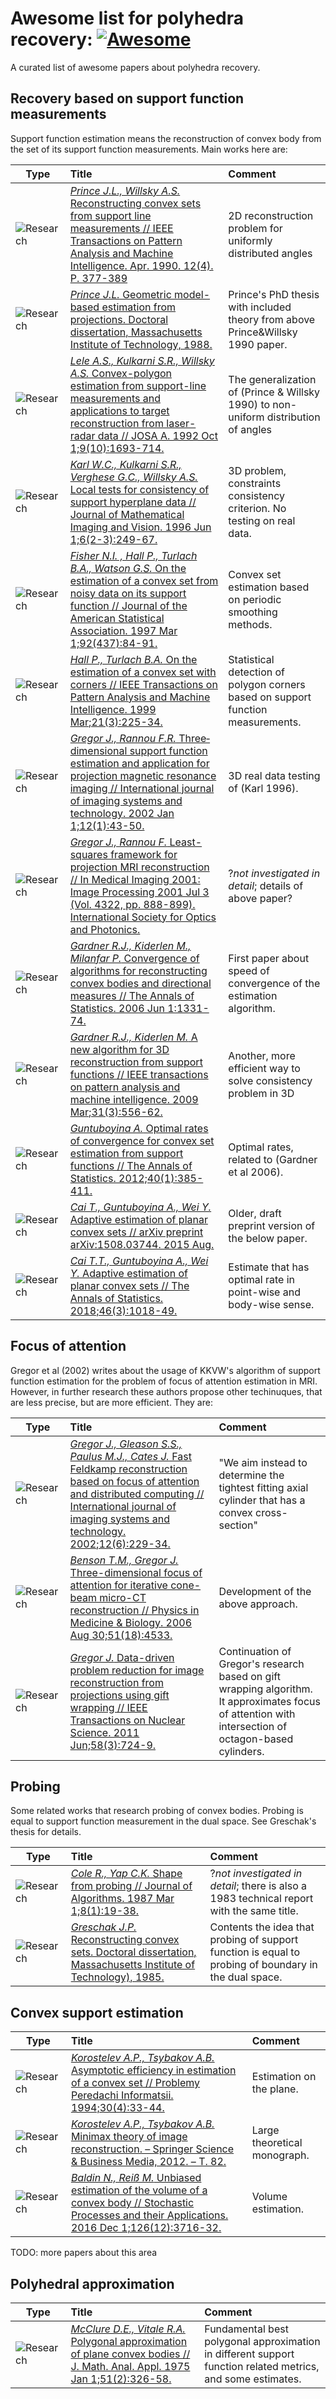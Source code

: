 # Awesome list for polyhedra recovery:  [![Awesome](https://cdn.rawgit.com/sindresorhus/awesome/d7305f38d29fed78fa85652e3a63e154dd8e8829/media/badge.svg)](https://github.com/sindresorhus/awesome)

A curated list of awesome papers about polyhedra recovery.

[research]: https://cdn4.iconfinder.com/data/icons/48-bubbles/48/12.File-32.png "Research"
[slides]: https://cdn3.iconfinder.com/data/icons/tango-icon-library/48/x-office-presentation-32.png "Slides"
[video]: https://cdn2.iconfinder.com/data/icons/snipicons/500/video-32.png "Video"
[web]: https://cdn3.iconfinder.com/data/icons/tango-icon-library/48/internet-web-browser-32.png "Website or blog post"
[code]: https://cdn2.iconfinder.com/data/icons/snipicons/500/application-code-32.png "Code"
[other]: https://cdn3.iconfinder.com/data/icons/tango-icon-library/48/emblem-symbolic-link-32.png "Uncategorized"
[awesome]: https://cdn.rawgit.com/sindresorhus/awesome/d7305f38d29fed78fa85652e3a63e154dd8e8829/media/badge.svg "Awesome list"

## Recovery based on support function measurements

Support function estimation means the reconstruction of convex body from the set of its support function measurements. Main works here are:

|Type|Title|Comment|
|---|:---|:---|
|![][research]|[_Prince J.L., Willsky A.S._ Reconstructing convex sets from support line measurements // IEEE Transactions on Pattern Analysis and Machine Intelligence. Apr. 1990. 12(4). P. 377-389](https://dspace.mit.edu/bitstream/handle/1721.1/3016/P-17?sequence=1)|2D reconstruction problem for uniformly distributed angles|
|![][research]|[_Prince J.L._ Geometric model-based estimation from projections. Doctoral dissertation, Massachusetts Institute of Technology, 1988.](https://dspace.mit.edu/bitstream/handle/1721.1/14667/18315465-MIT.pdf?sequence=2)|Prince's PhD thesis with included theory from above Prince&Willsky 1990 paper.|
|![][research]|[_Lele A.S., Kulkarni S.R., Willsky A.S._ Convex-polygon estimation from support-line measurements and applications to target reconstruction from laser-radar data // JOSA A. 1992 Oct 1;9(10):1693-714.](http://www.princeton.edu/~kulkarni/Papers/Journals/j005_1992_lkw_osa.pdf)|The generalization of (Prince & Willsky 1990) to non-uniform distribution of angles|
|![][research]|[_Karl W.C., Kulkarni S.R., Verghese G.C., Willsky A.S._ Local tests for consistency of support hyperplane data // Journal of Mathematical Imaging and Vision. 1996 Jun 1;6(2-3):249-67.](https://dspace.mit.edu/bitstream/handle/1721.1/3331/P-2201-29490295.pdf?sequence=1)|3D problem, constraints consistency criterion. No testing on real data.|
|![][research]|[_Fisher N.I. , Hall P., Turlach B.A., Watson G.S._ On the estimation of a convex set from noisy data on its support function // Journal of the American Statistical Association. 1997 Mar 1;92(437):84-91.](https://amstat.tandfonline.com/doi/abs/10.1080/01621459.1997.10473605)|Convex set estimation based on periodic smoothing methods.|
|![][research]|[_Hall P., Turlach B.A._ On the estimation of a convex set with corners // IEEE Transactions on Pattern Analysis and Machine Intelligence. 1999 Mar;21(3):225-34.](https://ieeexplore.ieee.org/abstract/document/754588/)|Statistical detection of polygon corners based on support function measurements.|
|![][research]|[_Gregor J., Rannou F.R._ Three‐dimensional support function estimation and application for projection magnetic resonance imaging // International journal of imaging systems and technology. 2002 Jan 1;12(1):43-50.](https://doi.org/10.1002/ima.10007)|3D real data testing of (Karl 1996).|
|![][research]|[_Gregor J., Rannou F._ Least-squares framework for projection MRI reconstruction // In Medical Imaging 2001: Image Processing 2001 Jul 3 (Vol. 4322, pp. 888-899). International Society for Optics and Photonics.](https://doi.org/10.1117/12.431168)|?_not investigated in detail_; details of above paper?|
|![][research]|[_Gardner R.J., Kiderlen M., Milanfar P._ Convergence of algorithms for reconstructing convex bodies and directional measures // The Annals of Statistics. 2006 Jun 1:1331-74.](https://projecteuclid.org/download/pdfview_1/euclid.aos/1152540751)|First paper about speed of convergence of the estimation algorithm.|
|![][research]|[_Gardner R.J., Kiderlen M._ A new algorithm for 3D reconstruction from support functions // IEEE transactions on pattern analysis and machine intelligence. 2009 Mar;31(3):556-62.](https://pdfs.semanticscholar.org/d2e4/76a632ec55d0b1a7484a5482122e4e047063.pdf)|Another, more efficient way to solve consistency problem in 3D|
|![][research]|[_Guntuboyina A._ Optimal rates of convergence for convex set estimation from support functions // The Annals of Statistics. 2012;40(1):385-411.](https://projecteuclid.org/download/pdfview_1/euclid.aos/1334581747)|Optimal rates, related to (Gardner et al 2006).|
|![][research]|[_Cai T., Guntuboyina A., Wei Y._ Adaptive estimation of planar convex sets // arXiv preprint arXiv:1508.03744. 2015 Aug.](https://arxiv.org/abs/1508.03744)|Older, draft preprint version of the below paper.|
|![][research]|[_Cai T.T., Guntuboyina A., Wei Y._ Adaptive estimation of planar convex sets // The Annals of Statistics. 2018;46(3):1018-49.](https://projecteuclid.org/euclid.aos/1525313074)|Estimate that has optimal rate in point-wise and body-wise sense.|

## Focus of attention
Gregor et al (2002) writes about the usage of KKVW's algorithm of support function estimation for the problem of focus of attention estimation in MRI. However, in further research these authors propose other techinuques, that are less precise, but are more efficient. They are:

|Type|Title|Comment|
|---|:---|:---|
|![][research]|[_Gregor J., Gleason S.S., Paulus M.J., Cates J._ Fast Feldkamp reconstruction based on focus of attention and distributed computing // International journal of imaging systems and technology. 2002;12(6):229-34.](https://onlinelibrary.wiley.com/doi/abs/10.1002/ima.10027)|"We aim instead to determine the tightest fitting axial cylinder that has a convex cross-section"|
|![][research]|[_Benson T.M., Gregor J._ Three-dimensional focus of attention for iterative cone-beam micro-CT reconstruction // Physics in Medicine & Biology. 2006 Aug 30;51(18):4533.](http://iopscience.iop.org/article/10.1088/0031-9155/51/18/006/meta)|Development of the above approach.|
|![][research]|[_Gregor J._ Data-driven problem reduction for image reconstruction from projections using gift wrapping // IEEE Transactions on Nuclear Science. 2011 Jun;58(3):724-9.](https://ieeexplore.ieee.org/abstract/document/5753971/)|Continuation of Gregor's research based on gift wrapping algorithm. It approximates focus of attention with intersection of octagon-based cylinders.|

## Probing

Some related works that research probing of convex bodies. Probing is equal to support function measurement in the dual space. See Greschak's thesis for details.

|Type|Title|Comment|
|---|:---|:---|
|![][research]|[_Cole R., Yap C.K._ Shape from probing // Journal of Algorithms. 1987 Mar 1;8(1):19-38.](https://www.sciencedirect.com/science/article/pii/0196677487900253)|?_not investigated in detail_; there is also a 1983 technical report with the same title.|
|![][research]|[_Greschak J.P._ Reconstructing convex sets. Doctoral dissertation, Massachusetts Institute of Technology), 1985.](https://dspace.mit.edu/bitstream/handle/1721.1/15285/13620037-MIT.pdf?sequence=2)|Contents the idea that probing of support function is equal to probing of boundary in the dual space.|

## Convex support estimation

|Type|Title|Comment|
|---|:---|:---|
|![][research]|[_Korostelev A.P., Tsybakov A.B._ Asymptotic efficiency in estimation of a convex set // Problemy Peredachi Informatsii. 1994;30(4):33-44.](http://www.mathnet.ru/php/archive.phtml?wshow=paper&jrnid=ppi&paperid=254&option_lang=eng)|Estimation on the plane.|
|![][research]|[_Korostelev A.P., Tsybakov A.B._ Minimax theory of image reconstruction. – Springer Science & Business Media, 2012. – Т. 82.](http://download1.libgen.io/ads.php?md5=BE44930DA8C0541D60BD536F90991D23)|Large theoretical monograph.|
|![][research]|[_Baldin N., Reiß M._ Unbiased estimation of the volume of a convex body // Stochastic Processes and their Applications. 2016 Dec 1;126(12):3716-32.](https://www.sciencedirect.com/science/article/pii/S0304414916300369)| Volume estimation.|

TODO: more papers about this area

## Polyhedral approximation

|Type|Title|Comment|
|---|:---|:---|
|![][research]|[_McClure D.E., Vitale R.A._ Polygonal approximation of plane convex bodies // J. Math. Anal. Appl. 1975 Jan 1;51(2):326-58.](http://www.dam.brown.edu/people/dem/publications/1975McClureVitaleJMAA.pdf)|Fundamental best polygonal  approximation in different support function related metrics, and some estimates.|
